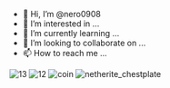 - 👋 Hi, I’m @nero0908
- 👀 I’m interested in ...
- 🌱 I’m currently learning ...
- 💞️ I’m looking to collaborate on ...
- 📫 How to reach me ...

<!---
nero0908/nero0908 is a ✨ special ✨ repository because its `README.md` (this file) appears on your GitHub profile.
You can click the Preview link to take a look at your changes.
--->
![13](https://user-images.githubusercontent.com/82492204/127258509-77b6a754-04bf-45b5-8b31-bf2fb4f8de2a.png)
![12](https://user-images.githubusercontent.com/82492204/127258866-23da7a90-699e-4099-8555-fd146c52f54a.png)
![coin](https://user-images.githubusercontent.com/82492204/127258867-3fc46717-4660-40d4-9aba-4b459a892a1d.png)
![netherite_chestplate](https://user-images.githubusercontent.com/82492204/127258868-f512b00b-26e9-4fc2-9da9-270278622726.png)
